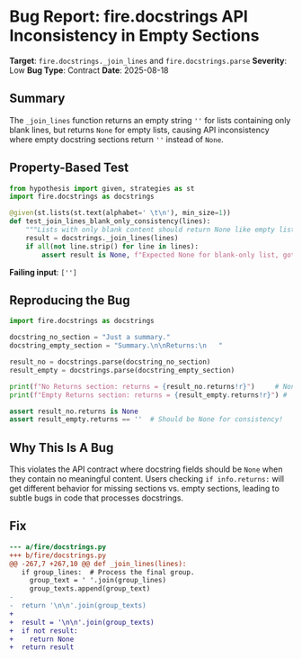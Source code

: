 # Bug Report: fire.docstrings API Inconsistency in Empty Sections

**Target**: `fire.docstrings._join_lines` and `fire.docstrings.parse`
**Severity**: Low
**Bug Type**: Contract
**Date**: 2025-08-18

## Summary

The `_join_lines` function returns an empty string `''` for lists containing only blank lines, but returns `None` for empty lists, causing API inconsistency where empty docstring sections return `''` instead of `None`.

## Property-Based Test

```python
from hypothesis import given, strategies as st
import fire.docstrings as docstrings

@given(st.lists(st.text(alphabet=' \t\n'), min_size=1))
def test_join_lines_blank_only_consistency(lines):
    """Lists with only blank content should return None like empty lists."""
    result = docstrings._join_lines(lines)
    if all(not line.strip() for line in lines):
        assert result is None, f"Expected None for blank-only list, got {result!r}"
```

**Failing input**: `['']`

## Reproducing the Bug

```python
import fire.docstrings as docstrings

docstring_no_section = "Just a summary."
docstring_empty_section = "Summary.\n\nReturns:\n   "

result_no = docstrings.parse(docstring_no_section)
result_empty = docstrings.parse(docstring_empty_section)

print(f"No Returns section: returns = {result_no.returns!r}")     # None
print(f"Empty Returns section: returns = {result_empty.returns!r}") # ''

assert result_no.returns is None
assert result_empty.returns == ''  # Should be None for consistency!
```

## Why This Is A Bug

This violates the API contract where docstring fields should be `None` when they contain no meaningful content. Users checking `if info.returns:` will get different behavior for missing sections vs. empty sections, leading to subtle bugs in code that processes docstrings.

## Fix

```diff
--- a/fire/docstrings.py
+++ b/fire/docstrings.py
@@ -267,7 +267,10 @@ def _join_lines(lines):
   if group_lines:  # Process the final group.
     group_text = ' '.join(group_lines)
     group_texts.append(group_text)
-
-  return '\n\n'.join(group_texts)
+  
+  result = '\n\n'.join(group_texts)
+  if not result:
+    return None
+  return result
```